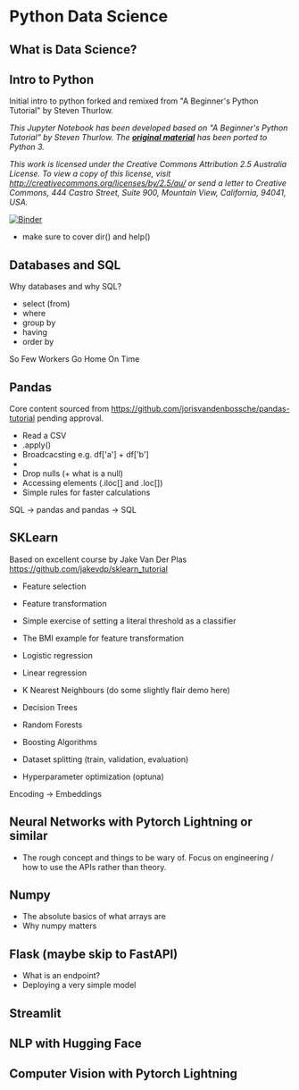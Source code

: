 # Python Data Science

## What is Data Science?

## Intro to Python

Initial intro to python forked and remixed from "A Beginner's Python Tutorial" by Steven Thurlow.

*This Jupyter Notebook has been developed based on "A Beginner's Python Tutorial" by Steven Thurlow. The __[original material](https://github.com/stoive/pythontutorial)__ has been ported to Python 3.*

*This work is licensed under the Creative Commons Attribution 2.5 Australia License. To view a copy of this license, visit http://creativecommons.org/licenses/by/2.5/au/ or send a letter to Creative Commons, 444 Castro Street, Suite 900, Mountain View, California, 94041, USA.*

[![Binder](https://mybinder.org/badge_logo.svg)](https://mybinder.org/v2/gh/jvdkwast/Python3_Jupyter_Notebook/HEAD?labpath=PythonIntro.ipynb)

* make sure to cover dir() and help()

## Databases and SQL

Why databases and why SQL?

* select (from)
* where 
* group by
* having 
* order by 

So Few Workers Go Home On Time

## Pandas 

Core content sourced from https://github.com/jorisvandenbossche/pandas-tutorial pending approval.

* Read a CSV 
* .apply()
* Broadcacsting e.g. df['a'] + df['b']
* 
* Drop nulls (+ what is a null)
* Accessing elements (.iloc[] and .loc[])
* Simple rules for faster calculations

SQL -> pandas and pandas -> SQL

## SKLearn

Based on excellent course by Jake Van Der Plas https://github.com/jakevdp/sklearn_tutorial

* Feature selection
* Feature transformation
* Simple exercise of setting a literal threshold as a classifier
* The BMI example for feature transformation

* Logistic regression
* Linear regression
* K Nearest Neighbours (do some slightly flair demo here)
* Decision Trees
* Random Forests
* Boosting Algorithms

* Dataset splitting (train, validation, evaluation)
* Hyperparameter optimization (optuna)

Encoding -> Embeddings

## Neural Networks with Pytorch Lightning or similar

* The rough concept and things to be wary of. Focus on engineering / how to use the APIs rather than theory.

## Numpy

* The absolute basics of what arrays are
* Why numpy matters

## Flask (maybe skip to FastAPI)

* What is an endpoint?
* Deploying a very simple model 

## Streamlit


## NLP with Hugging Face 

## Computer Vision with Pytorch Lightning
